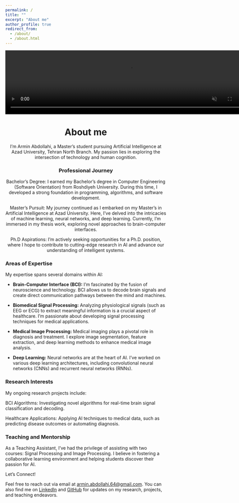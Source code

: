 ```yaml
---
permalink: /
title: ""
excerpt: "About me"
author_profile: true
redirect_from: 
  - /about/
  - /about.html
---
```



<video width="775" height="200" autoplay loop muted>
  <source src="https://github.com/user-attachments/assets/07c1bec4-b9b0-489c-b48d-7e372e323bca" type="video/mp4">
</video>


<center>
  
  <h1>
    About me
  </h1>
  
  <p>
    I’m Armin Abdollahi, a Master’s student pursuing Artificial Intelligence at Azad University, Tehran North Branch. My passion lies in exploring the intersection of technology and human cognition.
  </p>

  <h3>Professional Journey</h3>
  
  <p>Bachelor’s Degree: I earned my Bachelor’s degree in Computer Engineering (Software Orientation) from Roshdiyeh University. During this time, I developed a strong foundation in programming, algorithms, and software development.
  </p>
  
  <p>
    Master’s Pursuit: My journey continued as I embarked on my Master’s in Artificial Intelligence at Azad University. Here, I’ve delved into the intricacies of machine learning, neural networks, and deep learning. Currently, I’m immersed in my thesis work, exploring novel approaches to brain-computer interfaces.
  </p>
  
  <p>
    Ph.D Aspirations: I’m actively seeking opportunities for a Ph.D. position, where I hope to contribute to cutting-edge research in AI and advance our understanding of intelligent systems.
  </p>

</center>







<h3>Areas of Expertise</h3>
<p>My expertise spans several domains within AI:</p>

- **Brain-Computer Interface (BCI):**
I’m fascinated by the fusion of neuroscience and technology. BCI allows us to decode brain signals and create direct communication pathways between the mind and machines.

- **Biomedical Signal Processing:**
Analyzing physiological signals (such as EEG or ECG) to extract meaningful information is a crucial aspect of healthcare. I’m passionate about developing signal processing techniques for medical applications.

- **Medical Image Processing:**
Medical imaging plays a pivotal role in diagnosis and treatment. I explore image segmentation, feature extraction, and deep learning methods to enhance medical image analysis.

- **Deep Learning:**
Neural networks are at the heart of AI. I’ve worked on various deep learning architectures, including convolutional neural networks (CNNs) and recurrent neural networks (RNNs).


<h3>Research Interests</h3>
My ongoing research projects include:

BCI Algorithms: Investigating novel algorithms for real-time brain signal classification and decoding.

Healthcare Applications: Applying AI techniques to medical data, such as predicting disease outcomes or automating diagnosis.

<h3>Teaching and Mentorship</h3>
As a Teaching Assistant, I’ve had the privilege of assisting with two courses: Signal Processing and Image Processing. I believe in fostering a collaborative learning environment and helping students discover their passion for AI.


Let’s Connect!

Feel free to reach out via email at <a href="mailto:armin.abdollahi.64@gmail.com">armin.abdollahi.64@gmail.com</a>. You can also find me on [LinkedIn](https://www.linkedin.com/in/armin-abdollahi) and [GitHub](https://github.com/Armin-Abdollahi) for updates on my research, projects, and teaching endeavors.


